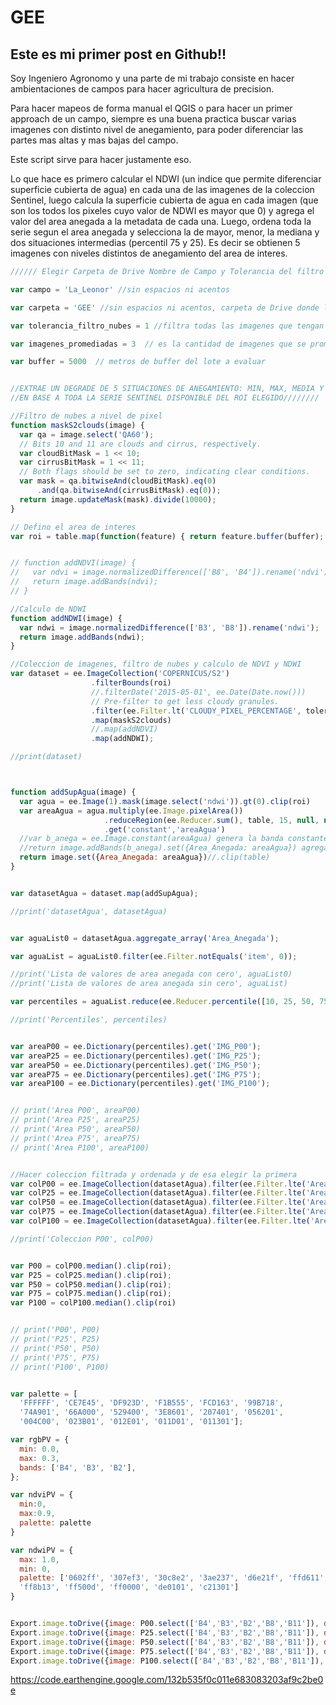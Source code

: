# GEE
## Este es mi primer post en Github!!

Soy Ingeniero Agronomo y una parte de mi trabajo consiste en hacer ambientaciones de campos para hacer agricultura de precision.

Para hacer mapeos de forma manual el QGIS o para hacer un primer approach de un campo, siempre es una buena practica buscar varias imagenes con distinto nivel de anegamiento, para poder diferenciar las partes mas altas y mas bajas del campo.

Este script sirve para hacer justamente eso. 

Lo que hace es primero calcular el NDWI (un indice que permite diferenciar superficie cubierta de agua) en cada una de las imagenes de la coleccion Sentinel, luego calcula la superficie cubierta de agua en cada imagen (que son los todos los pixeles cuyo valor de NDWI es mayor que 0) y agrega el valor del area anegada a la metadata de cada una. Luego, ordena toda la serie segun el area anegada y selecciona la de mayor, menor, la mediana y dos situaciones intermedias (percentil 75 y 25). Es decir se obtienen 5 imagenes con niveles distintos de anegamiento del area de interes.


```javascript
////// Elegir Carpeta de Drive Nombre de Campo y Tolerancia del filtro de nubes

var campo = 'La_Leonor' //sin espacios ni acentos

var carpeta = 'GEE' //sin espacios ni acentos, carpeta de Drive donde lo quiero guardar

var tolerancia_filtro_nubes = 1 //filtra todas las imagenes que tengan por encima de este porcentaje de nubosidad

var imagenes_promediadas = 3  // es la cantidad de imagenes que se promedian

var buffer = 5000  // metros de buffer del lote a evaluar


//EXTRAE UN DEGRADE DE 5 SITUACIONES DE ANEGAMIENTO: MIN, MAX, MEDIA Y DOS SITUACIONES INTERMEDIAS 
//EN BASE A TODA LA SERIE SENTINEL DISPONIBLE DEL ROI ELEGIDO////////

//Filtro de nubes a nivel de pixel
function maskS2clouds(image) {
  var qa = image.select('QA60');
  // Bits 10 and 11 are clouds and cirrus, respectively.
  var cloudBitMask = 1 << 10;
  var cirrusBitMask = 1 << 11;
  // Both flags should be set to zero, indicating clear conditions.
  var mask = qa.bitwiseAnd(cloudBitMask).eq(0)
      .and(qa.bitwiseAnd(cirrusBitMask).eq(0));
  return image.updateMask(mask).divide(10000);
}

// Defino el area de interes
var roi = table.map(function(feature) { return feature.buffer(buffer); })


// function addNDVI(image) {
//   var ndvi = image.normalizedDifference(['B8', 'B4']).rename('ndvi');
//   return image.addBands(ndvi);
// }

//Calculo de NDWI
function addNDWI(image) {
  var ndwi = image.normalizedDifference(['B3', 'B8']).rename('ndwi');
  return image.addBands(ndwi);
}

//Coleccion de imagenes, filtro de nubes y calculo de NDVI y NDWI
var dataset = ee.ImageCollection('COPERNICUS/S2')
                  .filterBounds(roi)
                  //.filterDate('2015-05-01', ee.Date(Date.now()))
                  // Pre-filter to get less cloudy granules.
                  .filter(ee.Filter.lt('CLOUDY_PIXEL_PERCENTAGE', tolerancia_filtro_nubes))
                  .map(maskS2clouds)
                  //.map(addNDVI)
                  .map(addNDWI);

//print(dataset)



function addSupAgua(image) {
  var agua = ee.Image(1).mask(image.select('ndwi')).gt(0).clip(roi)
  var areaAgua = agua.multiply(ee.Image.pixelArea())
                     .reduceRegion(ee.Reducer.sum(), table, 15, null, null, false, 1e13)
                     .get('constant','areaAgua')
  //var b_anega = ee.Image.constant(areaAgua) genera la banda constante con el area anegada
  //return image.addBands(b_anega).set({Area_Anegada: areaAgua}) agregaba una banda con el valor de area anegada, no lo use
  return image.set({Area_Anegada: areaAgua})//.clip(table)
}


var datasetAgua = dataset.map(addSupAgua);

//print('datasetAgua', datasetAgua)


var aguaList0 = datasetAgua.aggregate_array('Area_Anegada');

var aguaList = aguaList0.filter(ee.Filter.notEquals('item', 0));

//print('Lista de valores de area anegada con cero', aguaList0)
//print('Lista de valores de area anegada sin cero', aguaList)

var percentiles = aguaList.reduce(ee.Reducer.percentile([10, 25, 50, 75, 100],['IMG_P00','IMG_P25','IMG_P50','IMG_P75','IMG_P100']));

//print('Percentiles', percentiles)


var areaP00 = ee.Dictionary(percentiles).get('IMG_P00');
var areaP25 = ee.Dictionary(percentiles).get('IMG_P25');
var areaP50 = ee.Dictionary(percentiles).get('IMG_P50');
var areaP75 = ee.Dictionary(percentiles).get('IMG_P75');
var areaP100 = ee.Dictionary(percentiles).get('IMG_P100');


// print('Area P00', areaP00)
// print('Area P25', areaP25)
// print('Area P50', areaP50)
// print('Area P75', areaP75)
// print('Area P100', areaP100)


//Hacer coleccion filtrada y ordenada y de esa elegir la primera
var colP00 = ee.ImageCollection(datasetAgua).filter(ee.Filter.lte('Area_Anegada', areaP00)).limit({max: imagenes_promediadas, property: 'Area_Anegada', ascending: false});
var colP25 = ee.ImageCollection(datasetAgua).filter(ee.Filter.lte('Area_Anegada', areaP25)).limit({max: imagenes_promediadas, property: 'Area_Anegada', ascending: false});
var colP50 = ee.ImageCollection(datasetAgua).filter(ee.Filter.lte('Area_Anegada', areaP50)).limit({max: imagenes_promediadas, property: 'Area_Anegada', ascending: false});
var colP75 = ee.ImageCollection(datasetAgua).filter(ee.Filter.lte('Area_Anegada', areaP75)).limit({max: imagenes_promediadas, property: 'Area_Anegada', ascending: false});
var colP100 = ee.ImageCollection(datasetAgua).filter(ee.Filter.lte('Area_Anegada', areaP100)).limit({max: imagenes_promediadas, property: 'Area_Anegada', ascending: false});

//print('Coleccion P00', colP00)


var P00 = colP00.median().clip(roi);
var P25 = colP25.median().clip(roi);
var P50 = colP50.median().clip(roi);
var P75 = colP75.median().clip(roi);
var P100 = colP100.median().clip(roi)


// print('P00', P00)
// print('P25', P25)
// print('P50', P50)
// print('P75', P75)
// print('P100', P100)


var palette = [
  'FFFFFF', 'CE7E45', 'DF923D', 'F1B555', 'FCD163', '99B718',
  '74A901', '66A000', '529400', '3E8601', '207401', '056201',
  '004C00', '023B01', '012E01', '011D01', '011301'];

var rgbPV = {
  min: 0.0,
  max: 0.3,
  bands: ['B4', 'B3', 'B2'],
};

var ndviPV = {
  min:0, 
  max:0.9, 
  palette: palette
}

var ndwiPV = {
  max: 1.0, 
  min: 0, 
  palette: ['0602ff', '307ef3', '30c8e2', '3ae237', 'd6e21f', 'ffd611',
  'ff8b13', 'ff500d', 'ff0000', 'de0101', 'c21301']
}


Export.image.toDrive({image: P00.select(['B4','B3','B2','B8','B11']), description: campo+'_Anegamiento_P00', folder: carpeta, region: table, scale: 10, maxPixels: 1e12})
Export.image.toDrive({image: P25.select(['B4','B3','B2','B8','B11']), description: campo+'_Anegamiento_P25', folder: carpeta, region: table, scale: 10, maxPixels: 1e12})
Export.image.toDrive({image: P50.select(['B4','B3','B2','B8','B11']), description: campo+'_Anegamiento_P50', folder: carpeta, region: table, scale: 10, maxPixels: 1e12})
Export.image.toDrive({image: P75.select(['B4','B3','B2','B8','B11']), description: campo+'_Anegamiento_P75', folder: carpeta, region: table, scale: 10, maxPixels: 1e12})
Export.image.toDrive({image: P100.select(['B4','B3','B2','B8','B11']), description: campo+'_Anegamiento_P100', folder: carpeta, region: table, scale: 10, maxPixels: 1e12})
```


https://code.earthengine.google.com/132b535f0c011e683083203af9c2be0e
